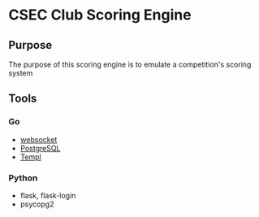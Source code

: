 # CSEC Club Scoring Engine

## Purpose
The purpose of this scoring engine is to emulate a competition's scoring system

## Tools
### Go
- [websocket](https://pkg.go.dev/github.com/gorilla/websocket)
- [PostgreSQL](https://pkg.go.dev/github.com/lib/pq)
- [Templ](https://pkg.go.dev/github.com/a-h/templ)
### Python
- flask, flask-login
- psycopg2
